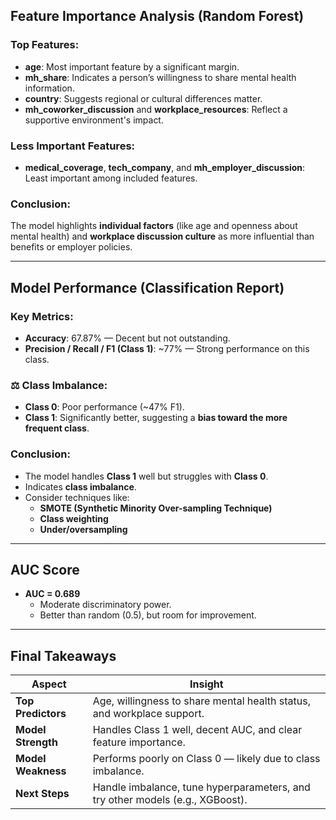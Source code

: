 ##  Feature Importance Analysis (Random Forest)

###  Top Features:
- **age**: Most important feature by a significant margin.
- **mh_share**: Indicates a person’s willingness to share mental health information.
- **country**: Suggests regional or cultural differences matter.
- **mh_coworker_discussion** and **workplace_resources**: Reflect a supportive environment's impact.

### Less Important Features:
- **medical_coverage**, **tech_company**, and **mh_employer_discussion**: Least important among included features.

### Conclusion:
The model highlights **individual factors** (like age and openness about mental health) and **workplace discussion culture** as more influential than benefits or employer policies.

---

##  Model Performance (Classification Report)

###  Key Metrics:
- **Accuracy**: 67.87% — Decent but not outstanding.
- **Precision / Recall / F1 (Class 1)**: ~77% — Strong performance on this class.

### ⚖️ Class Imbalance:
- **Class 0**: Poor performance (~47% F1).
- **Class 1**: Significantly better, suggesting a **bias toward the more frequent class**.

###  Conclusion:
- The model handles **Class 1** well but struggles with **Class 0**.
- Indicates **class imbalance**.
- Consider techniques like:
  - **SMOTE (Synthetic Minority Over-sampling Technique)**
  - **Class weighting**
  - **Under/oversampling**

---

##  AUC Score

- **AUC = 0.689**
  - Moderate discriminatory power.
  - Better than random (0.5), but room for improvement.

---

##  Final Takeaways

| Aspect             | Insight                                                                 |
|--------------------|-------------------------------------------------------------------------|
| **Top Predictors** | Age, willingness to share mental health status, and workplace support.  |
| **Model Strength** | Handles Class 1 well, decent AUC, and clear feature importance.         |
| **Model Weakness** | Performs poorly on Class 0 — likely due to class imbalance.             |
| **Next Steps**     | Handle imbalance, tune hyperparameters, and try other models (e.g., XGBoost). |
